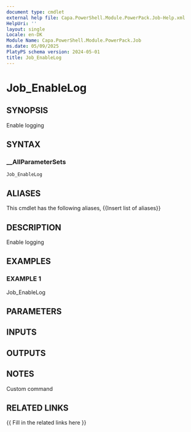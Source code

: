 ```yaml
---
document type: cmdlet
external help file: Capa.PowerShell.Module.PowerPack.Job-Help.xml
HelpUri: ''
layout: single
Locale: en-DK
Module Name: Capa.PowerShell.Module.PowerPack.Job
ms.date: 05/09/2025
PlatyPS schema version: 2024-05-01
title: Job_EnableLog
---
```


# Job_EnableLog

## SYNOPSIS

Enable logging

## SYNTAX

### __AllParameterSets

```
Job_EnableLog
```

## ALIASES

This cmdlet has the following aliases,
  {{Insert list of aliases}}

## DESCRIPTION

Enable logging

## EXAMPLES

### EXAMPLE 1

Job_EnableLog

## PARAMETERS

## INPUTS

## OUTPUTS

## NOTES

Custom command


## RELATED LINKS

{{ Fill in the related links here }}

